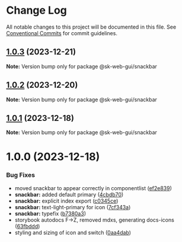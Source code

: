 # Change Log

All notable changes to this project will be documented in this file.
See [Conventional Commits](https://conventionalcommits.org) for commit guidelines.

## [1.0.3](https://github.com/Sundsvallskommun/web-shared-components/compare/@sk-web-gui/snackbar@1.0.2...@sk-web-gui/snackbar@1.0.3) (2023-12-21)

**Note:** Version bump only for package @sk-web-gui/snackbar

## [1.0.2](https://github.com/Sundsvallskommun/web-shared-components/compare/@sk-web-gui/snackbar@1.0.1...@sk-web-gui/snackbar@1.0.2) (2023-12-20)

**Note:** Version bump only for package @sk-web-gui/snackbar

## [1.0.1](https://github.com/Sundsvallskommun/web-shared-components/compare/@sk-web-gui/snackbar@1.0.0...@sk-web-gui/snackbar@1.0.1) (2023-12-18)

**Note:** Version bump only for package @sk-web-gui/snackbar

# 1.0.0 (2023-12-18)

### Bug Fixes

- moved snackbar to appear correctly in componentlist ([ef2e839](https://github.com/Sundsvallskommun/web-shared-components/commit/ef2e8396825ccf212df4da20468c70ee9270e0b2))
- **snackbar:** added default primary ([4cbdb70](https://github.com/Sundsvallskommun/web-shared-components/commit/4cbdb70a4ec50593cb99fe58a7c17565a57fc3c5))
- **snackbar:** explicit index export ([c0345ce](https://github.com/Sundsvallskommun/web-shared-components/commit/c0345ce42949e7d4231946d1c8068b279c0dd02a))
- **snackbar:** text-light-primary for icon ([7cf343a](https://github.com/Sundsvallskommun/web-shared-components/commit/7cf343af54f6c3b5498184efc8484d52a6966fa2))
- **snackbar:** typefix ([b7380a3](https://github.com/Sundsvallskommun/web-shared-components/commit/b7380a35ff2aada6a8a053ecfeb11f4027488346))
- storybook autodocs F->Z, removed mdxs, generating docs-icons ([63fbddd](https://github.com/Sundsvallskommun/web-shared-components/commit/63fbddd93035115ae805d7e21ad73ef426e93a42))
- styling and sizing of icon and switch ([0aa4dab](https://github.com/Sundsvallskommun/web-shared-components/commit/0aa4dab97bb6c1fbc01a22f655baf6248bfd36f2))
